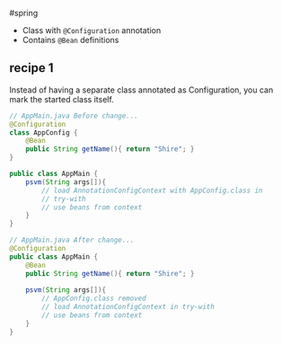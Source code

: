 #spring 

- Class with `@Configuration` annotation
- Contains `@Bean` definitions

## recipe 1
Instead of having a separate class annotated as Configuration, you can mark the started class itself.
```java
// AppMain.java Before change...
@Configuration
class AppConfig {
	@Bean
	public String getName(){ return "Shire"; }
}

public class AppMain {
	psvm(String args[]){
		// load AnnotationConfigContext with AppConfig.class in 
		// try-with
		// use beans from context
	}
}

// AppMain.java After change...
@Configuration
public class AppMain {
	@Bean
	public String getName(){ return "Shire"; }
	
	psvm(String args[]){
		// AppConfig.class removed
		// load AnnotationConfigContext in try-with
		// use beans from context
	}
}
```